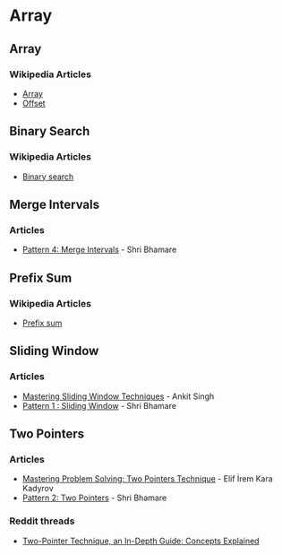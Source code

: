 # Array

## Array

### Wikipedia Articles

* [Array](https://en.wikipedia.org/wiki/Array_\(data_structure\))
* [Offset](https://en.wikipedia.org/wiki/Offset_\(computer_science\))

## Binary Search

### Wikipedia Articles

* [Binary search](https://en.wikipedia.org/wiki/Binary_search)

## Merge Intervals

### Articles

* [Pattern 4: Merge Intervals](https://medium.com/@shree.bhamare1211/pattern-4-merge-intervals-70cfd3bba27d) - Shri Bhamare

## Prefix Sum

### Wikipedia Articles

* [Prefix sum](https://en.wikipedia.org/wiki/Prefix_sum)

## Sliding Window

### Articles

* [Mastering Sliding Window Techniques](https://medium.com/@rishu__2701/mastering-sliding-window-techniques-48f819194fd7) - Ankit Singh
* [Pattern 1 : Sliding Window](https://medium.com/@shree.bhamare1211/pattern-1-sliding-window-4e3bba915166) - Shri Bhamare

## Two Pointers

### Articles

* [Mastering Problem Solving: Two Pointers Technique](https://medium.com/@elfrmkr98/mastering-problem-solving-two-pointers-technique-23dafb17e90b) - Elif İrem Kara Kadyrov
* [Pattern 2: Two Pointers](https://medium.com/@shree.bhamare1211/pattern-2-two-pointers-a953e9b773e9) - Shri Bhamare

### Reddit threads

* [Two-Pointer Technique, an In-Depth Guide: Concepts Explained](https://www.reddit.com/r/leetcode/comments/18g9383/twopointer_technique_an_indepth_guide_concepts/)
